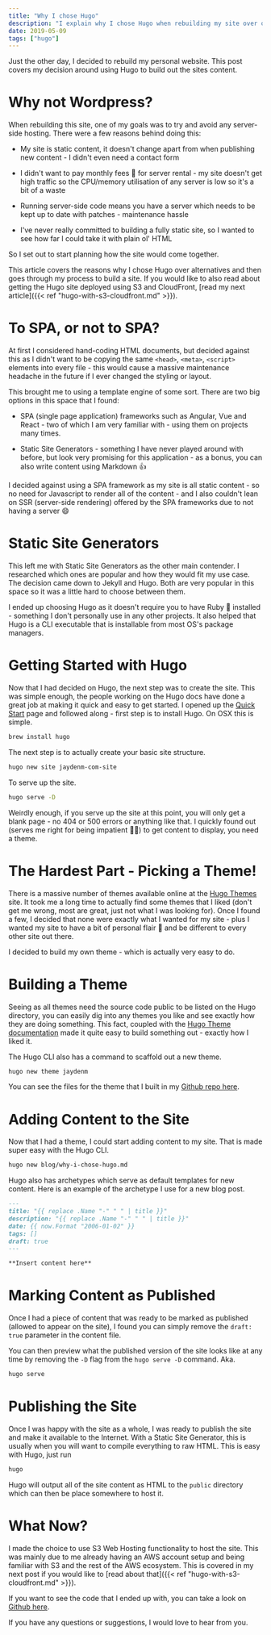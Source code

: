 ```yaml
---
title: "Why I chose Hugo"
description: "I explain why I chose Hugo when rebuilding my site over other alternatives like SPAs or server-side tech"
date: 2019-05-09
tags: ["hugo"]
---
```


Just the other day, I decided to rebuild my personal website. This post covers my decision around using Hugo to build out the sites content.

# Why not Wordpress?

When rebuilding this site, one of my goals was to try and avoid any server-side hosting. There were a few reasons behind doing this:

* My site is static content, it doesn't change apart from when publishing new content - I didn't even need a contact form

* I didn't want to pay monthly fees :money_with_wings: for server rental - my site doesn't get high traffic so the CPU/memory utilisation of any server is low so it's a bit of a waste

* Running server-side code means you have a server which needs to be kept up to date with patches - maintenance hassle

* I've never really committed to building a fully static site, so I wanted to see how far I could take it with plain ol' HTML

So I set out to start planning how the site would come together.

This article covers the reasons why I chose Hugo over alternatives and then goes through my process to build a site. If you would like to also read about getting the Hugo site deployed using S3 and CloudFront, [read my next article]({{< ref "hugo-with-s3-cloudfront.md" >}}).

# To SPA, or not to SPA?

At first I considered hand-coding HTML documents, but decided against this as I didn't want to be copying the same `<head>`, `<meta>`, `<script>` elements into every file - this would cause a massive maintenance headache in the future if I ever changed the styling or layout.

This brought me to using a template engine of some sort. There are two big options in this space that I found:

* SPA (single page application) frameworks such as Angular, Vue and React - two of which I am very familiar with - using them on projects many times.

* Static Site Generators - something I have never played around with before, but look very promising for this application - as a bonus, you can also write content using Markdown :+1:

I decided against using a SPA framework as my site is all static content - so no need for Javascript to render all of the content - and I also couldn't lean on SSR (server-side rendering) offered by the SPA frameworks due to not having a server :smile:

# Static Site Generators

This left me with Static Site Generators as the other main contender. I researched which ones are popular and how they would fit my use case. The decision came down to Jekyll and Hugo. Both are very popular in this space so it was a little hard to choose between them.

I ended up choosing Hugo as it doesn't require you to have Ruby :gem: installed - something I don't personally use in any other projects. It also helped that Hugo is a CLI executable that is installable from most OS's package managers.

# Getting Started with Hugo

Now that I had decided on Hugo, the next step was to create the site. This was simple enough, the people working on the Hugo docs have done a great job at making it quick and easy to get started. I opened up the [Quick Start](https://gohugo.io/getting-started/quick-start/) page and followed along - first step is to install Hugo. On OSX this is simple.

```bash
brew install hugo
```

The next step is to actually create your basic site structure.

```bash
hugo new site jaydenm-com-site
```

To serve up the site.

```bash
hugo serve -D
```

Weirdly enough, if you serve up the site at this point, you will only get a blank page - no 404 or 500 errors or anything like that. I quickly found out (serves me right for being impatient :man_facepalming:) to get content to display, you need a theme.

# The Hardest Part - Picking a Theme!

There is a massive number of themes available online at the [Hugo Themes](https://themes.gohugo.io/) site. It took me a long time to actually find some themes that I liked (don't get me wrong, most are great, just not what I was looking for). Once I found a few, I decided that none were exactly what I wanted for my site - plus I wanted my site to have a bit of personal flair :dancer: and be different to every other site out there.

I decided to build my own theme - which is actually very easy to do.

# Building a Theme

Seeing as all themes need the source code public to be listed on the Hugo directory, you can easily dig into any themes you like and see exactly how they are doing something. This fact, coupled with the [Hugo Theme documentation](https://gohugo.io/themes/creating/) made it quite easy to build something out - exactly how I liked it.

The Hugo CLI also has a command to scaffold out a new theme.

```bash
hugo new theme jaydenm
```

You can see the files for the theme that I built in my [Github repo here](https://github.com/drjaydenm/jaydenm-com-site/tree/master/themes/jaydenm).

# Adding Content to the Site

Now that I had a theme, I could start adding content to my site. That is made super easy with the Hugo CLI.

```bash
hugo new blog/why-i-chose-hugo.md
```

Hugo also has archetypes which serve as default templates for new content. Here is an example of the archetype I use for a new blog post.

```markdown
---
title: "{{ replace .Name "-" " " | title }}"
description: "{{ replace .Name "-" " " | title }}"
date: {{ now.Format "2006-01-02" }}
tags: []
draft: true
---

**Insert content here**
```

# Marking Content as Published

Once I had a piece of content that was ready to be marked as published (allowed to appear on the site), I found you can simply remove the `draft: true` parameter in the content file.

You can then preview what the published version of the site looks like at any time by removing the `-D` flag from the `hugo serve -D` command. Aka.

```bash
hugo serve
```

# Publishing the Site

Once I was happy with the site as a whole, I was ready to publish the site and make it available to the Internet. With a Static Site Generator, this is usually when you will want to compile everything to raw HTML. This is easy with Hugo, just run

```bash
hugo
```

Hugo will output all of the site content as HTML to the `public` directory which can then be place somewhere to host it.

# What Now?

I made the choice to use S3 Web Hosting functionality to host the site. This was mainly due to me already having an AWS account setup and being familiar with S3 and the rest of the AWS ecosystem. This is covered in my next post if you would like to [read about that]({{< ref "hugo-with-s3-cloudfront.md" >}}).

If you want to see the code that I ended up with, you can take a look on [Github here](https://github.com/drjaydenm/jaydenm-com-site).

If you have any questions or suggestions, I would love to hear from you.